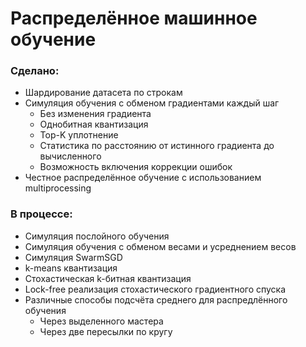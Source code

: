 # Распределённое машинное обучение

### Сделано:

* Шардирование датасета по строкам
* Симуляция обучения с обменом градиентами каждый шаг
    * Без изменения градиента
    * Однобитная квантизация
    * Top-K уплотнение
    * Статистика по расстоянию от истинного градиента до вычисленного
    * Возможность включения коррекции ошибок
* Честное распределённое обучение с использованием multiprocessing

### В процессе:

* Симуляция послойного обучения
* Симуляция обучения с обменом весами и усреднением весов
* Симуляция SwarmSGD
* k-means квантизация
* Стохастическая k-битная квантизация
* Lock-free реализация стохастического градиентного спуска
* Различные способы подсчёта среднего для распредлённого обучения
    * Через выделенного мастера
    * Через две пересылки по кругу
